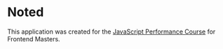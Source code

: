 # Noted

This application was created for the [JavaScript Performance Course](https://frontendmasters.com/courses/web-performance/) for Frontend Masters.
